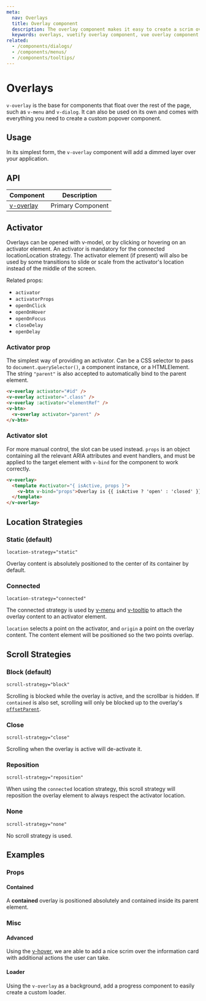 ```yaml
---
meta:
  nav: Overlays
  title: Overlay component
  description: The overlay component makes it easy to create a scrim over components or your entire application.
  keywords: overlays, vuetify overlay component, vue overlay component
related:
  - /components/dialogs/
  - /components/menus/
  - /components/tooltips/
---
```


# Overlays

`v-overlay` is the base for components that float over the rest of the page, such as `v-menu` and `v-dialog`. It can also be used on its own and comes with everything you need to create a custom popover component.

## Usage

In its simplest form, the `v-overlay` component will add a dimmed layer over your application.

<example file="v-overlay/usage" />

<entry />

## API

| Component | Description |
| - | - |
| [v-overlay](/api/v-overlay/) | Primary Component |

<api-inline hide-links />

## Activator

Overlays can be opened with v-model, or by clicking or hovering on an activator element. An activator is mandatory for the connected locationLocation strategy. The activator element (if present) will also be used by some transitions to slide or scale from the activator's location instead of the middle of the screen.

Related props:

- `activator`
- `activatorProps`
- `openOnClick`
- `openOnHover`
- `openOnFocus`
- `closeDelay`
- `openDelay`

### Activator prop

The simplest way of providing an activator. Can be a CSS selector to pass to `document.querySelector()`, a component instance, or a HTMLElement. The string `"parent"` is also accepted to automatically bind to the parent element.

```html
<v-overlay activator="#id" />
<v-overlay activator=".class" />
<v-overlay :activator="elementRef" />
<v-btn>
  <v-overlay activator="parent" />
</v-btn>
```

### Activator slot

For more manual control, the slot can be used instead. `props` is an object containing all the relevant ARIA attributes and event handlers, and must be applied to the target element with `v-bind` for the component to work correctly.

```html
<v-overlay>
  <template #activator="{ isActive, props }">
    <v-btn v-bind="props">Overlay is {{ isActive ? 'open' : 'closed' }}</v-btn>
  </template>
</v-overlay>
```

## Location Strategies

### Static (default)

`location-strategy="static"`

Overlay content is absolutely positioned to the center of its container by default.

### Connected

`location-strategy="connected"`

The connected strategy is used by [v-menu](/components/menus) and [v-tooltip](/components/tooltips) to attach the overlay content to an activator element.

`location` selects a point on the activator, and `origin` a point on the overlay content. The content element will be positioned so the two points overlap.

<example file="v-overlay/connected-playground" />

## Scroll Strategies

### Block (default)

`scroll-strategy="block"`

Scrolling is blocked while the overlay is active, and the scrollbar is hidden. If `contained` is also set, scrolling will only be blocked up to the overlay's [`offsetParent`](https://developer.mozilla.org/en-US/docs/Web/API/HTMLElement/offsetParent).

<example file="v-overlay/scroll-block" />

### Close

`scroll-strategy="close"`

Scrolling when the overlay is active will de-activate it.

<example file="v-overlay/scroll-close" />

### Reposition

`scroll-strategy="reposition"`

When using the `connected` location strategy, this scroll strategy will reposition the overlay element to always respect the activator location.

<example file="v-overlay/scroll-reposition" />

### None

`scroll-strategy="none"`

No scroll strategy is used.

<example file="v-overlay/scroll-none" />

## Examples

### Props

#### Contained

A **contained** overlay is positioned absolutely and contained inside its parent element.

<example file="v-overlay/prop-contained" />

### Misc

#### Advanced

Using the [v-hover](/components/hover), we are able to add a nice scrim over the information card with additional actions the user can take.

<example file="v-overlay/misc-advanced" />

#### Loader

Using the `v-overlay` as a background, add a progress component to easily create a custom loader.

<example file="v-overlay/misc-loader" />
